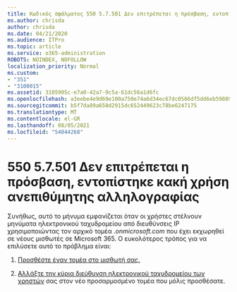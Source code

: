 ```yaml
---
title: Κωδικός σφάλματος 550 5.7.501 Δεν επιτρέπεται η πρόσβαση, εντοπίστηκε κακή χρήση ανεπιθύμητης αλληλογραφίας
ms.author: chrisda
author: chrisda
ms.date: 04/21/2020
ms.audience: ITPro
ms.topic: article
ms.service: o365-administration
ROBOTS: NOINDEX, NOFOLLOW
localization_priority: Normal
ms.custom:
- "351"
- "3100015"
ms.assetid: 3105905c-e7a0-42a7-9c5a-61dc56a1d6fc
ms.openlocfilehash: a3eebe4e9d69e100a750e74a6d34ec67dc0566df5dd6eb59809adb07ed8a682f
ms.sourcegitcommit: b5f7da89a650d2915dc652449623c78be6247175
ms.translationtype: MT
ms.contentlocale: el-GR
ms.lasthandoff: 08/05/2021
ms.locfileid: "54044268"
---
```

# <a name="550-57501-access-denied-spam-abuse-detected"></a>550 5.7.501 Δεν επιτρέπεται η πρόσβαση, εντοπίστηκε κακή χρήση ανεπιθύμητης αλληλογραφίας

Συνήθως, αυτό το μήνυμα εμφανίζεται όταν οι χρήστες στέλνουν μηνύματα ηλεκτρονικού ταχυδρομείου από διευθύνσεις IP χρησιμοποιώντας τον αρχικό τομέα *.onmicrosoft.com* που έχει εκχωρηθεί σε νέους μισθωτές σε Microsoft 365. Ο ευκολότερος τρόπος για να επιλύσετε αυτό το πρόβλημα είναι:

1. [Προσθέστε έναν τομέα στο μισθωτή σας.](https://docs.microsoft.com/microsoft-365/admin/setup/add-domain)

2. [Αλλάξτε την κύρια διεύθυνση ηλεκτρονικού ταχυδρομείου των χρηστών](https://docs.microsoft.com/microsoft-365/admin/add-users/change-a-user-name-and-email-address) σας στον νέο προσαρμοσμένο τομέα που μόλις προσθέσατε.
